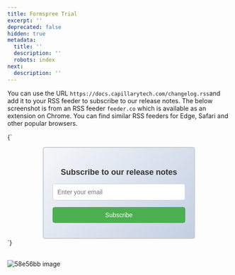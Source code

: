 ```yaml
---
title: Formspree Trial
excerpt: ''
deprecated: false
hidden: true
metadata:
  title: ''
  description: ''
  robots: index
next:
  description: ''
---
```

You can use the URL `https://docs.capillarytech.com/changelog.rss`and add it to your RSS feeder to subscribe to our release notes. The below screenshot is from an RSS feeder `feeder.co` which is available as an extension on Chrome. You can find similar RSS feeders for Edge, Safari and other popular browsers.

<HTMLBlock>{`
<!DOCTYPE html>
<html lang="en">
<head>
  <meta charset="UTF-8">
  <meta name="viewport" content="width=device-width, initial-scale=1.0">
  <title>Document</title>
  <style>
    .subscribe-box {
      max-width: 300px;
      margin: 0 auto;
      padding: 20px;
      border: 2px solid #ccc;
      border-radius: 5px;
      text-align: center;
      font-family: Arial, sans-serif;
      background: linear-gradient(135deg, #f5f7fa, #c3cfe2);
      transition: transform 0.3s ease, box-shadow 0.3s ease;
    }

    .subscribe-box:hover {
      transform: scale(1.05);
      box-shadow: 0 10px 20px rgba(0, 0, 0, 0.2);
    }

    .subscribe-box h2 {
      font-size: 18px;
      margin-bottom: 15px;
      color: #333;
    }

    .subscribe-box input,
    .subscribe-box button {
      width: 100%;
      padding: 10px;
      border-radius: 5px;
      font-size: 14px;
    }

    .subscribe-box input {
      margin-bottom: 15px;
      border: 1px solid #ccc;
    }

    .subscribe-box button {
      background-color: #4CAF50;
      color: #fff;
      border: none;
      cursor: pointer;
    }
  </style>
</head>
<body>
  <div class="subscribe-box">
    <h2>Subscribe to our release notes</h2>
    <form action="https://formspree.io/f/mgvwbeyd" method="POST">
      <label>
        <input type="email" name="email" required placeholder="Enter your email">
      </label>
      <button type="submit">Subscribe</button>
    </form>
  </div>
</body>
</html>
`}</HTMLBlock>

<br />

<br />

![58e56bb image](https://files.readme.io/58e56bb-image.png)
